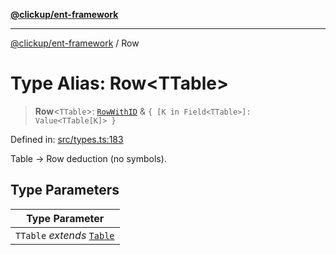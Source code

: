 [**@clickup/ent-framework**](../README.md)

***

[@clickup/ent-framework](../globals.md) / Row

# Type Alias: Row\<TTable\>

> **Row**\<`TTable`\>: [`RowWithID`](RowWithID.md) & `{ [K in Field<TTable>]: Value<TTable[K]> }`

Defined in: [src/types.ts:183](https://github.com/clickup/ent-framework/blob/master/src/types.ts#L183)

Table -> Row deduction (no symbols).

## Type Parameters

| Type Parameter |
| ------ |
| `TTable` *extends* [`Table`](Table.md) |
